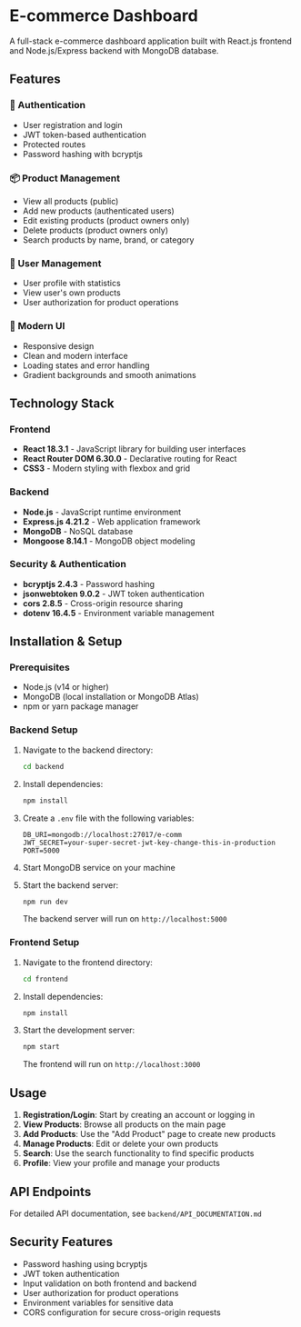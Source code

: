 # E-commerce Dashboard

A full-stack e-commerce dashboard application built with React.js frontend and Node.js/Express backend with MongoDB database.

## Features

### 🔐 Authentication
- User registration and login
- JWT token-based authentication
- Protected routes
- Password hashing with bcryptjs

### 📦 Product Management
- View all products (public)
- Add new products (authenticated users)
- Edit existing products (product owners only)
- Delete products (product owners only)
- Search products by name, brand, or category

### 👤 User Management
- User profile with statistics
- View user's own products
- User authorization for product operations

### 🎨 Modern UI
- Responsive design
- Clean and modern interface
- Loading states and error handling
- Gradient backgrounds and smooth animations

## Technology Stack

### Frontend
- **React 18.3.1** - JavaScript library for building user interfaces
- **React Router DOM 6.30.0** - Declarative routing for React
- **CSS3** - Modern styling with flexbox and grid

### Backend
- **Node.js** - JavaScript runtime environment
- **Express.js 4.21.2** - Web application framework
- **MongoDB** - NoSQL database
- **Mongoose 8.14.1** - MongoDB object modeling

### Security & Authentication
- **bcryptjs 2.4.3** - Password hashing
- **jsonwebtoken 9.0.2** - JWT token authentication
- **cors 2.8.5** - Cross-origin resource sharing
- **dotenv 16.4.5** - Environment variable management

## Installation & Setup

### Prerequisites
- Node.js (v14 or higher)
- MongoDB (local installation or MongoDB Atlas)
- npm or yarn package manager

### Backend Setup

1. Navigate to the backend directory:
   ```bash
   cd backend
   ```

2. Install dependencies:
   ```bash
   npm install
   ```

3. Create a `.env` file with the following variables:
   ```env
   DB_URI=mongodb://localhost:27017/e-comm
   JWT_SECRET=your-super-secret-jwt-key-change-this-in-production
   PORT=5000
   ```

4. Start MongoDB service on your machine

5. Start the backend server:
   ```bash
   npm run dev
   ```

   The backend server will run on `http://localhost:5000`

### Frontend Setup

1. Navigate to the frontend directory:
   ```bash
   cd frontend
   ```

2. Install dependencies:
   ```bash
   npm install
   ```

3. Start the development server:
   ```bash
   npm start
   ```

   The frontend will run on `http://localhost:3000`

## Usage

1. **Registration/Login**: Start by creating an account or logging in
2. **View Products**: Browse all products on the main page
3. **Add Products**: Use the "Add Product" page to create new products
4. **Manage Products**: Edit or delete your own products
5. **Search**: Use the search functionality to find specific products
6. **Profile**: View your profile and manage your products

## API Endpoints

For detailed API documentation, see `backend/API_DOCUMENTATION.md`

## Security Features

- Password hashing using bcryptjs
- JWT token authentication
- Input validation on both frontend and backend
- User authorization for product operations
- Environment variables for sensitive data
- CORS configuration for secure cross-origin requests
